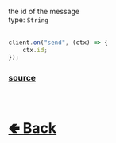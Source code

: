 the id of the message<br>
type: `String`<br><br>
```js
client.on("send", (ctx) => {
    ctx.id;
});
```

### [source](https://github.com/paigeroid/noscord.js/blob/main/src/Services/TypeService/types/Message/custard/apply.js)


<br> <h1> [🢀 Back](https://github.com/paigeroid/noscord.js/wiki/Types.Message) </h1>